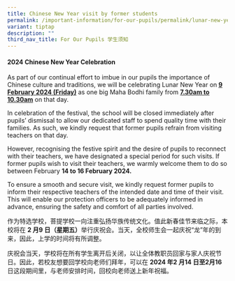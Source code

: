 ```yaml
---
title: Chinese New Year visit by former students
permalink: /important-information/for-our-pupils/permalink/lunar-new-year-visit-by-former-students/
variant: tiptap
description: ""
third_nav_title: For Our Pupils 学生须知
---
```

<h4><strong>2024 Chinese New Year Celebration&nbsp;</strong></h4>
<p></p>
<p>As part of our continual effort to imbue in our pupils the importance
of Chinese culture and traditions, we will be celebrating Lunar New Year
on<strong> <u>9 February 2024 (Friday)</u></strong> as one big Maha Bodhi
family from <strong><u>7.30am to 10.30am</u></strong> on that day.&nbsp;</p>
<p>In celebration of the festival, the school will be closed immediately
after pupils’ dismissal to allow our dedicated staff to spend quality time
with their families. As such, we kindly request that former pupils refrain
from visiting teachers on that day.&nbsp;</p>
<p>However, recognising the festive spirit and the desire of pupils to reconnect
with their teachers, we have designated a special period for such visits.
If former pupils wish to visit their teachers, we warmly welcome them to
do so between February <strong>14 to 16 February 2024.</strong>&nbsp;</p>
<p>To ensure a smooth and secure visit, we kindly request former pupils to
inform their respective teachers of the intended date and time of their
visit. This will enable our protection officers to be adequately informed
in advance, ensuring the safety and comfort of all parties involved.</p>
<p></p>
<p>作为特选学校，菩提学校一向注重弘扬华族传统文化。值此新春佳节来临之际，本校将在 <strong>2 月9 日（星期五）</strong>举行庆祝会。当天，全校师生会一起庆祝“龙”年的到来，因此，上学的时间将有所调整。</p>
<p>庆祝会当天，学校将在所有学生离开后关闭，以让全体教职员回家与家人庆祝节日。因此，若校友想要回学校向老师们拜年，可以在 <strong>2024 年2 月14 日至2月16 </strong>日这段期间里，与老师安排时间，回校向老师送上新年祝福。</p>